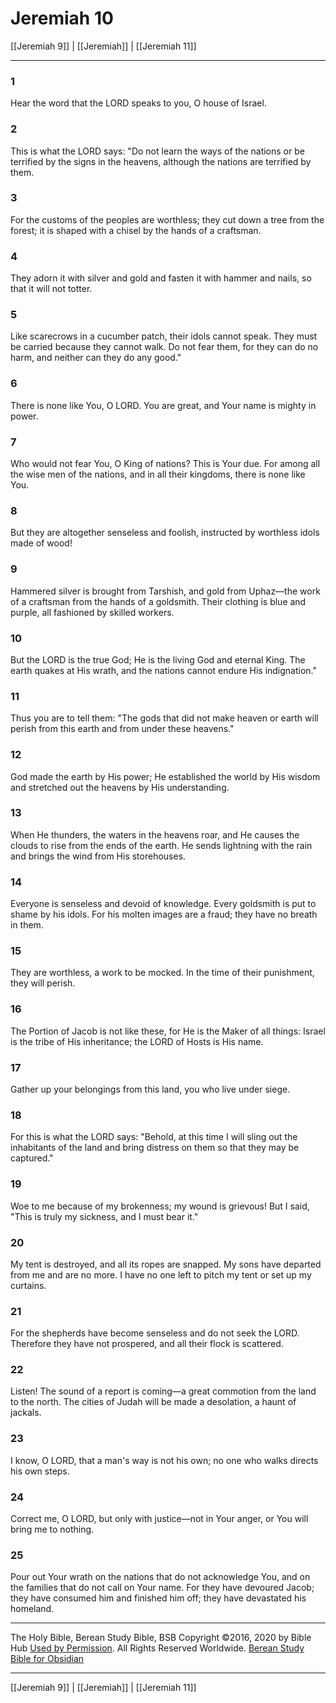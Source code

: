 # Jeremiah 10

[[Jeremiah 9]] | [[Jeremiah]] | [[Jeremiah 11]]

---

### 1
Hear the word that the LORD speaks to you, O house of Israel.

### 2
This is what the LORD says: "Do not learn the ways of the nations or be terrified by the signs in the heavens, although the nations are terrified by them.

### 3
For the customs of the peoples are worthless; they cut down a tree from the forest; it is shaped with a chisel by the hands of a craftsman.

### 4
They adorn it with silver and gold and fasten it with hammer and nails, so that it will not totter.

### 5
Like scarecrows in a cucumber patch, their idols cannot speak. They must be carried because they cannot walk. Do not fear them, for they can do no harm, and neither can they do any good."

### 6
There is none like You, O LORD. You are great, and Your name is mighty in power.

### 7
Who would not fear You, O King of nations? This is Your due. For among all the wise men of the nations, and in all their kingdoms, there is none like You.

### 8
But they are altogether senseless and foolish, instructed by worthless idols made of wood!

### 9
Hammered silver is brought from Tarshish, and gold from Uphaz—the work of a craftsman from the hands of a goldsmith. Their clothing is blue and purple, all fashioned by skilled workers.

### 10
But the LORD is the true God; He is the living God and eternal King. The earth quakes at His wrath, and the nations cannot endure His indignation."

### 11
Thus you are to tell them: "The gods that did not make heaven or earth will perish from this earth and from under these heavens."

### 12
God made the earth by His power; He established the world by His wisdom and stretched out the heavens by His understanding.

### 13
When He thunders, the waters in the heavens roar, and He causes the clouds to rise from the ends of the earth. He sends lightning with the rain and brings the wind from His storehouses.

### 14
Everyone is senseless and devoid of knowledge. Every goldsmith is put to shame by his idols. For his molten images are a fraud; they have no breath in them.

### 15
They are worthless, a work to be mocked. In the time of their punishment, they will perish.

### 16
The Portion of Jacob is not like these, for He is the Maker of all things: Israel is the tribe of His inheritance; the LORD of Hosts is His name.

### 17
Gather up your belongings from this land, you who live under siege.

### 18
For this is what the LORD says: "Behold, at this time I will sling out the inhabitants of the land and bring distress on them so that they may be captured."

### 19
Woe to me because of my brokenness; my wound is grievous! But I said, "This is truly my sickness, and I must bear it."

### 20
My tent is destroyed, and all its ropes are snapped. My sons have departed from me and are no more. I have no one left to pitch my tent or set up my curtains.

### 21
For the shepherds have become senseless and do not seek the LORD. Therefore they have not prospered, and all their flock is scattered.

### 22
Listen! The sound of a report is coming—a great commotion from the land to the north. The cities of Judah will be made a desolation, a haunt of jackals.

### 23
I know, O LORD, that a man's way is not his own; no one who walks directs his own steps.

### 24
Correct me, O LORD, but only with justice—not in Your anger, or You will bring me to nothing.

### 25
Pour out Your wrath on the nations that do not acknowledge You, and on the families that do not call on Your name. For they have devoured Jacob; they have consumed him and finished him off; they have devastated his homeland.

---

The Holy Bible, Berean Study Bible, BSB
Copyright ©2016, 2020 by Bible Hub
[Used by Permission](https://berean.bible/terms.htm). All Rights Reserved Worldwide.
[Berean Study Bible for Obsidian](https://github.com/gapmiss/berean-study-bible-for-obsidian)

---

[[Jeremiah 9]] | [[Jeremiah]] | [[Jeremiah 11]]

